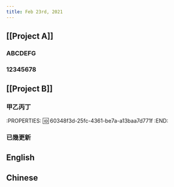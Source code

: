 ```yaml
---
title: Feb 23rd, 2021
---
```


## [[Project A]]
### ABCDEFG
### 12345678
## [[Project B]]
### 甲乙丙丁
:PROPERTIES:
:id: 60348f3d-25fc-4361-be7a-a13baa7d771f
:END:
### 已幾更新
## English
## Chinese
##
